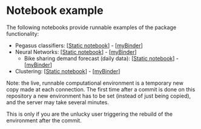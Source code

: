 # Notebook example

The following notebooks provide runnable examples of the package functionality:

- Pegasus classifiers: [[Static notebook](https://github.com/sylvaticus/BetaML.jl/blob/master/notebooks/Perceptron.ipynb)] - [[myBinder](https://mybinder.org/v2/gh/sylvaticus/BetaML.jl/master?filepath=notebooks%2FPerceptron.ipynb)]
- Neural Networks: [[Static notebook](https://github.com/sylvaticus/BetaML.jl/blob/master/notebooks/Nn.ipynb)] - [[myBinder](https://mybinder.org/v2/gh/sylvaticus/BetaML.jl/master?filepath=notebooks%2FNn.ipynb)]
  - Bike sharing demand forecast (daily data): [[Static notebook](https://github.com/sylvaticus/BetaML.jl/blob/master/notebooks/NN%20-%20Bike%20sharing%20demand%20forecast%20(daily%20db).ipynb)] - [[myBinder](https://hub.gke.mybinder.org/user/sylvaticus-betaml.jl-xxbl9k15/notebooks/notebooks/NN%20-%20Bike%20sharing%20demand%20forecast%20(daily%20db).ipynb)]
- Clustering: [[Static notebook](https://github.com/sylvaticus/BetaML.jl/blob/master/notebooks/Clustering.ipynb)] - [[myBinder](https://mybinder.org/v2/gh/sylvaticus/BetaML.jl/master?filepath=notebooks%2FClustering.ipynb)]


Note: the live, runnable computational environment is a temporary new copy made at each connection. The first time after a commit is done on this repository a new environment has to be set (instead of just being copied), and the server may take several minutes.

This is only if you are the unlucky user triggering the rebuild of the environment after the commit.
